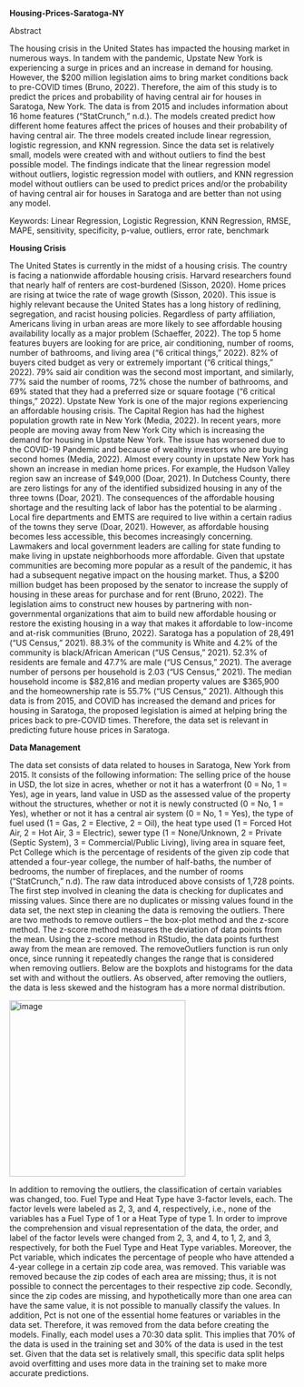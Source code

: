 **Housing-Prices-Saratoga-NY**

Abstract

The housing crisis in the United States has impacted the housing market in numerous ways. In tandem with the pandemic, Upstate New York is experiencing a surge in prices and an increase in demand for housing. However, the $200 million legislation aims to bring market conditions back to pre-COVID times (Bruno, 2022). Therefore, the aim of this study is to predict the prices and probability of having central air for houses in Saratoga, New York. The data is from 2015 and includes information about 16 home features (“StatCrunch,” n.d.). The models created predict how different home features affect the prices of houses and their probability of having central air. The three models created include linear regression, logistic regression, and KNN regression. Since the data set is relatively small, models were created with and without outliers to find the best possible model. The findings indicate that the linear regression model without outliers, logistic regression model with outliers, and KNN regression model without outliers can be used to predict prices and/or the probability of having central air for houses in Saratoga and are better than not using any model. 

Keywords: Linear Regression, Logistic Regression, KNN Regression, RMSE, MAPE, sensitivity, specificity, p-value, outliers, error rate, benchmark

**Housing Crisis**

The United States is currently in the midst of a housing crisis. The country is facing a nationwide affordable housing crisis. Harvard researchers found that nearly half of renters are cost-burdened (Sisson, 2020). Home prices are rising at twice the rate of wage growth (Sisson, 2020). This issue is highly relevant because the United States has a long history of redlining, segregation, and racist housing policies. Regardless of party affiliation, Americans living in urban areas are more likely to see affordable housing availability locally as a major problem (Schaeffer, 2022). The top 5 home features buyers are looking for are price, air conditioning, number of rooms, number of bathrooms, and living area (“6 critical things,” 2022). 82% of buyers cited budget as very or extremely important (“6 critical things,” 2022). 79% said air condition was the second most important, and similarly, 77% said the number of rooms, 72% chose the number of bathrooms, and 69% stated that they had a preferred size or square footage (“6 critical things,” 2022). 
Upstate New York is one of the major regions experiencing an affordable housing crisis. The Capital Region has had the highest population growth rate in New York (Media, 2022). In recent years, more people are moving away from New York City which is increasing the demand for housing in Upstate New York. The issue has worsened due to the COVID-19 Pandemic and because of wealthy investors who are buying second homes (Media, 2022). Almost every county in upstate New York has shown an increase in median home prices. For example, the Hudson Valley region saw an increase of $49,000 (Doar, 2021). In Dutchess County, there are zero listings for any of the identified subsidized housing in any of the three towns (Doar, 2021). The consequences of the affordable housing shortage and the resulting lack of labor has the potential to be alarming . Local fire departments and EMTS are required to live within a certain radius of the towns they serve (Doar, 2021). However, as affordable housing becomes less accessible, this becomes increasingly concerning. 
Lawmakers and local government leaders are calling for state funding to make living in upstate neighborhoods more affordable. Given that upstate communities are becoming more popular as a result of the pandemic, it has had a subsequent negative impact on the housing market. Thus, a $200 million budget has been proposed by the senator to increase the supply of housing in these areas for purchase and for rent (Bruno, 2022). The legislation aims to construct new houses by partnering with non-governmental organizations that aim to build new affordable housing or restore the existing housing in a way that makes it affordable to low-income and at-risk communities (Bruno, 2022).
Saratoga has a population of 28,491 (“US Census,” 2021). 88.3% of the community is White and 4.2% of the community is black/African American (“US Census,” 2021). 52.3% of residents are female and 47.7% are male (“US Census,” 2021). The average number of persons per household is 2.03 (“US Census,” 2021). The median household income is $82,816 and median property values are $365,900 and the homeownership rate is 55.7% (“US Census,” 2021). Although this data is from 2015, and COVID has increased the demand and prices for housing in Saratoga, the proposed legislation is aimed at helping bring the prices back to pre-COVID times. Therefore, the data set is relevant in predicting future house prices in Saratoga.

**Data Management**

The data set consists of data related to houses in Saratoga, New York from 2015. It consists of the following information: The selling price of the house in USD, the lot size in acres, whether or not it has a waterfront (0 = No, 1 = Yes), age in years, land value in USD as the assessed value of the property without the structures, whether or not it is newly constructed (0 = No, 1 = Yes), whether or not it has a central air system (0 = No, 1 = Yes), the type of fuel used (1 = Gas, 2 = Elective, 2 = Oil), the heat type used (1 = Forced Hot Air, 2 = Hot Air, 3 = Electric), sewer type (1 = None/Unknown, 2 = Private (Septic System), 3 = Commercial/Public Living), living area in square feet, Pct College which is the percentage of residents of the given zip code that attended a four-year college, the number of half-baths, the number of bedrooms, the number of fireplaces, and the number of rooms (“StatCrunch,” n.d). 
The raw data introduced above consists of 1,728 points. The first step involved in cleaning the data is checking for duplicates and missing values. Since there are no duplicates or missing values found in the data set, the next step in cleaning the data is removing the outliers. There are two methods to remove outliers – the box-plot method and the z-score method. The z-score method measures the deviation of data points from the mean. Using the z-score method in RStudio, the data points furthest away from the mean are removed. The removeOutliers function is run only once, since running it repeatedly changes the range that is considered when removing outliers.
Below are the boxplots and histograms for the data set with and without the outliers. As observed, after removing the outliers, the data is less skewed and the histogram has a more normal distribution. 

<img width="310" alt="image" src="https://user-images.githubusercontent.com/123300713/213914186-ab428936-0656-48ce-bc26-bb01dc95df07.png">


In addition to removing the outliers, the classification of certain variables was changed, too. Fuel Type and Heat Type have 3-factor levels, each. The factor levels were labeled as 2, 3, and 4, respectively, i.e., none of the variables has a Fuel Type of 1 or a Heat Type of type 1. In order to improve the comprehension and visual representation of the data, the order, and label of the factor levels were changed from 2, 3, and 4, to 1, 2, and 3, respectively, for both the Fuel Type and Heat Type variables.
Moreover, the Pct variable, which indicates the percentage of people who have attended a 4-year college in a certain zip code area, was removed. This variable was removed because the zip codes of each area are missing; thus, it is not possible to connect the percentages to their respective zip code. Secondly, since the zip codes are missing, and hypothetically more than one area can have the same value, it is not possible to manually classify the values. In addition, Pct is not one of the essential home features or variables in the data set. Therefore, it was removed from the data before creating the models.
Finally, each model uses a 70:30 data split. This implies that 70% of the data is used in the training set and 30% of the data is used in the test set. Given that the data set is relatively small, this specific data split helps avoid overfitting and uses more data in the training set to make more accurate predictions. 

